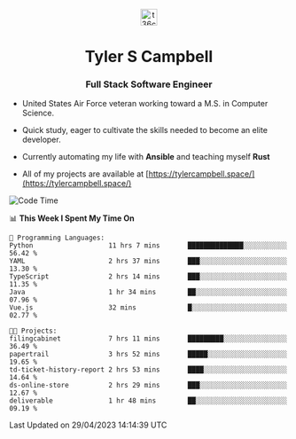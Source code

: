<p align="center">
<a href="https://www.linkedin.com/in/t36campbell" target="blank"><img align="center" src="https://ik.imagekit.io/t36campbell/Portfolio/linkedin.png.original_m8bbGgPh6.png" alt="t36campbell" height="30" width="30" /></a>
</p>
<h1 align="center">Tyler S Campbell</h1>
<h3 align="center">Full Stack Software Engineer</h3>

* United States Air Force veteran working toward a M.S. in Computer Science.

* Quick study, eager to cultivate the skills needed to become an elite developer.

* Currently automating my life with **Ansible** and teaching myself **Rust**

* All of my projects are available at [https://tylercampbell.space/](https://tylercampbell.space/)

<!--START_SECTION:waka-->
![Code Time](http://img.shields.io/badge/Code%20Time-2%2C434%20hrs%2011%20mins-blue)

📊 **This Week I Spent My Time On** 

```text
💬 Programming Languages: 
Python                   11 hrs 7 mins       ██████████████░░░░░░░░░░░   56.42 % 
YAML                     2 hrs 37 mins       ███░░░░░░░░░░░░░░░░░░░░░░   13.30 % 
TypeScript               2 hrs 14 mins       ███░░░░░░░░░░░░░░░░░░░░░░   11.35 % 
Java                     1 hr 34 mins        ██░░░░░░░░░░░░░░░░░░░░░░░   07.96 % 
Vue.js                   32 mins             █░░░░░░░░░░░░░░░░░░░░░░░░   02.77 % 

🐱‍💻 Projects: 
filingcabinet            7 hrs 11 mins       █████████░░░░░░░░░░░░░░░░   36.49 % 
papertrail               3 hrs 52 mins       █████░░░░░░░░░░░░░░░░░░░░   19.65 % 
td-ticket-history-report 2 hrs 53 mins       ████░░░░░░░░░░░░░░░░░░░░░   14.64 % 
ds-online-store          2 hrs 29 mins       ███░░░░░░░░░░░░░░░░░░░░░░   12.67 % 
deliverable              1 hr 48 mins        ██░░░░░░░░░░░░░░░░░░░░░░░   09.19 % 
```


 Last Updated on 29/04/2023 14:14:39 UTC
<!--END_SECTION:waka-->
